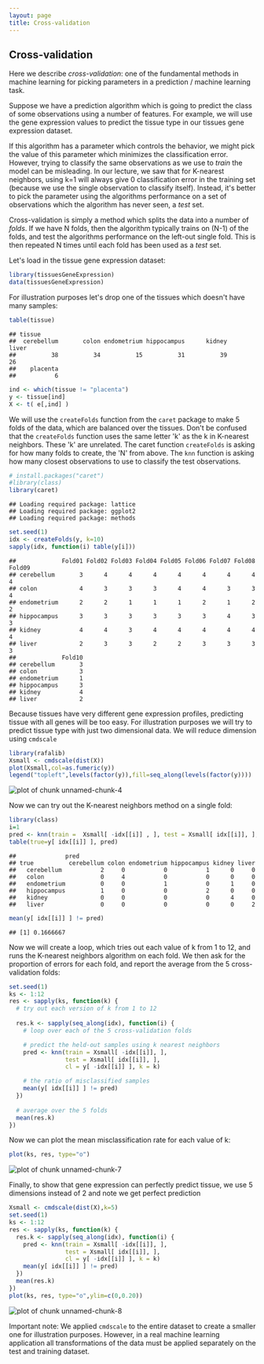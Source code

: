 ```yaml
---
layout: page
title: Cross-validation
---
```



## Cross-validation

Here we describe *cross-validation*: one of the fundamental methods in machine learning for picking parameters in a prediction / machine learning task.

Suppose we have a prediction algorithm which is going to predict the class of some observations using a number of features. For example, we will use the gene expression values to predict the tissue type in our tissues gene expression dataset.

If this algorithm has a parameter which controls the behavior, we might pick the value of this parameter which minimizes the classification error. However, trying to classify the same observations as we use to *train* the model can be misleading. In our lecture, we saw that for K-nearest neighbors, using k=1 will always give 0 classification error in the training set (because we use the single observation to classify itself). Instead, it's better to pick the parameter using the algorithms performance on a set of observations which the algorithm has never seen, a *test* set.

Cross-validation is simply a method which splits the data into a number of *folds*. If we have N folds, then the algorithm typically trains on (N-1) of the folds, and test the algorithms performance on the left-out single fold. This is then repeated N times until each fold has been used as a *test* set.

Let's load in the tissue gene expression dataset:



```r
library(tissuesGeneExpression)
data(tissuesGeneExpression)
```

For illustration purposes 
let's drop one of the tissues which doesn't have many samples:


```r
table(tissue)
```

```
## tissue
##  cerebellum       colon endometrium hippocampus      kidney       liver 
##          38          34          15          31          39          26 
##    placenta 
##           6
```

```r
ind <- which(tissue != "placenta")
y <- tissue[ind]
X <- t( e[,ind] )
```

We will use the `createFolds` function from the `caret` package to make 5 folds of the data, which are balanced over the tissues. Don't be confused that the `createFolds` function uses the same letter 'k' as the k in K-nearest neighbors. These 'k' are unrelated.  The caret function `createFolds` is asking for how many folds to create, the 'N' from above. The `knn` function is asking how many closest observations to use to classify the test observations.


```r
# install.packages("caret")
#library(class)
library(caret)
```

```
## Loading required package: lattice
## Loading required package: ggplot2
## Loading required package: methods
```

```r
set.seed(1)
idx <- createFolds(y, k=10)
sapply(idx, function(i) table(y[i]))
```

```
##             Fold01 Fold02 Fold03 Fold04 Fold05 Fold06 Fold07 Fold08 Fold09
## cerebellum       3      4      4      4      4      4      4      4      4
## colon            4      3      3      3      4      4      3      3      4
## endometrium      2      2      1      1      1      2      1      2      2
## hippocampus      3      3      3      3      3      3      4      3      3
## kidney           4      4      3      4      4      4      4      4      4
## liver            2      3      3      2      2      3      3      3      3
##             Fold10
## cerebellum       3
## colon            3
## endometrium      1
## hippocampus      3
## kidney           4
## liver            2
```


Because tissues have very different gene expression profiles, predicting tissue with all genes will be too easy. For illustration purposes we will try to predict tissue type with just two dimensional data. We will reduce dimension using `cmdscale`


```r
library(rafalib)
Xsmall <- cmdscale(dist(X))
plot(Xsmall,col=as.fumeric(y))
legend("topleft",levels(factor(y)),fill=seq_along(levels(factor(y))))
```

![plot of chunk unnamed-chunk-4](images/R/crossvalidation-unnamed-chunk-4-1.png) 

Now we can try out the K-nearest neighbors method on a single fold:


```r
library(class)
i=1
pred <- knn(train =  Xsmall[ -idx[[i]] , ], test = Xsmall[ idx[[i]], ], cl=  y[ -idx[[i]] ], k=5)
table(true=y[ idx[[i]] ], pred)
```

```
##              pred
## true          cerebellum colon endometrium hippocampus kidney liver
##   cerebellum           2     0           0           1      0     0
##   colon                0     4           0           0      0     0
##   endometrium          0     0           1           0      1     0
##   hippocampus          1     0           0           2      0     0
##   kidney               0     0           0           0      4     0
##   liver                0     0           0           0      0     2
```

```r
mean(y[ idx[[i]] ] != pred)
```

```
## [1] 0.1666667
```

Now we will create a loop, which tries out each value of k from 1 to 12, and runs the K-nearest neighbors algorithm on each fold. We then ask for the proportion of errors for each fold, and report the average from the 5 cross-validation folds:


```r
set.seed(1)
ks <- 1:12
res <- sapply(ks, function(k) {
  # try out each version of k from 1 to 12
  
  res.k <- sapply(seq_along(idx), function(i) {
    # loop over each of the 5 cross-validation folds

    # predict the held-out samples using k nearest neighbors
    pred <- knn(train = Xsmall[ -idx[[i]], ],
                test = Xsmall[ idx[[i]], ],
                cl = y[ -idx[[i]] ], k = k)

    # the ratio of misclassified samples
    mean(y[ idx[[i]] ] != pred)
  })
  
  # average over the 5 folds
  mean(res.k)
})
```

Now we can plot the mean misclassification rate for each value of k:


```r
plot(ks, res, type="o")
```

![plot of chunk unnamed-chunk-7](images/R/crossvalidation-unnamed-chunk-7-1.png) 


Finally, to show that gene expression can perfectly predict tissue, we use 5 dimensions instead of 2 and note we get perfect prediction


```r
Xsmall <- cmdscale(dist(X),k=5)
set.seed(1)
ks <- 1:12
res <- sapply(ks, function(k) {
  res.k <- sapply(seq_along(idx), function(i) {
    pred <- knn(train = Xsmall[ -idx[[i]], ],
                test = Xsmall[ idx[[i]], ],
                cl = y[ -idx[[i]] ], k = k)
    mean(y[ idx[[i]] ] != pred)
  })
  mean(res.k)
})
plot(ks, res, type="o",ylim=c(0,0.20))
```

![plot of chunk unnamed-chunk-8](images/R/crossvalidation-unnamed-chunk-8-1.png) 

Important note: We applied `cmdscale` to the entire dataset to create a smaller one for illustration purposes. However, in a real machine learning application all transformations of the data must be applied separately on the test and training dataset.
